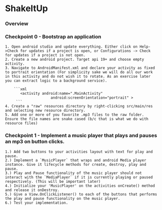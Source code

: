 # ShakeItUp

### Overview

### Checkpoint 0 - Bootstrap an application
    
    1. Open android studio and update everything. Either click on Help->Check for updates if a project is open, or Configurations -> Check for updates if a project is not open.
    2. Create a new android project. Target api 19+ and choose empty activity.
    3. Navigate to AndroidManifest.xml and declare your activity as fixed to portrait orientation (For simplicity sake we will do all our work in this activity and do not wish it to rotate. As an exercise later you can extract logic to a background service).
   
        ```xml
           <activity android:name=".MainActivity"
                         android:screenOrientation="portrait" >
         ```
    4. Create a "raw" resources directory by right-clicking src/main/res and selecting new resource directory.
    5. Add one or more of you favorite .mp3 files to the raw folder. Ensure the file names are snake cased (b/c that is what we do with resource files)  

### Checkpoint 1 - Implement a music player that plays and pauses an mp3 on button clicks.

    1.) Add two buttons to your activities layout with text for play and pause.
    2.) Implement a `MusicPlayer` that wraps and android Media player instance. Give it lifecycle methods for create, destroy, play and pause.
    3.) Play and Pause functionality of the music player should not interact with the `MediaPlayer` if it is currently playing or paused respectively. (This will be important later)
    4.) Initialize your 'MusicPlayer' on the activities onCreate() method and release it onDestroy.
    5.) Give a View.OnClickListener() to each of the buttons that performs the play and pause functionality on the music player.
    6.) Test your implementation.